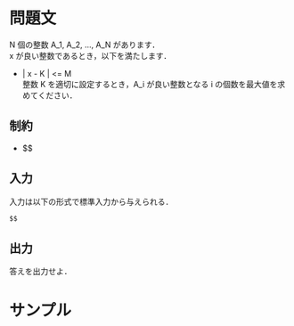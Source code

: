 問題文
=====
N 個の整数 A_1, A_2, ..., A_N があります．  
x が良い整数であるとき，以下を満たします．  
- | x - K | <= M  
整数 K を適切に設定するとき，A_i が良い整数となる i の個数を最大値を求めてください．  

制約
-----
- $$

入力
-----
入力は以下の形式で標準入力から与えられる．
```md
$$
```

出力
-----
答えを出力せよ．  

サンプル
=====
```入力例1

```
```出力例1

```
